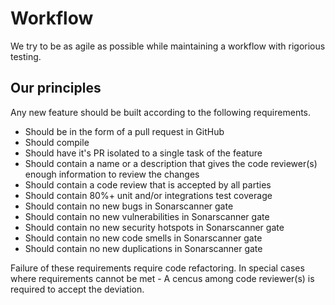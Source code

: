# Workflow

We try to be as agile as possible while maintaining a workflow with rigorious testing.

## Our principles

Any new feature should be built according to the following requirements.

- Should be in the form of a pull request in GitHub
- Should compile
- Should have it's PR isolated to a single task of the feature
- Should contain a name or a description that gives the code reviewer(s) enough information to review the changes
- Should contain a code review that is accepted by all parties
- Should contain 80%+ unit and/or integrations test coverage
- Should contain no new bugs in Sonarscanner gate
- Should contain no new vulnerabilities in Sonarscanner gate
- Should contain no new security hotspots in Sonarscanner gate
- Should contain no new code smells in Sonarscanner gate
- Should contain no new duplications in Sonarscanner gate

Failure of these requirements require code refactoring.
In special cases where requirements cannot be met - A cencus among code reviewer(s) is required to accept the deviation.